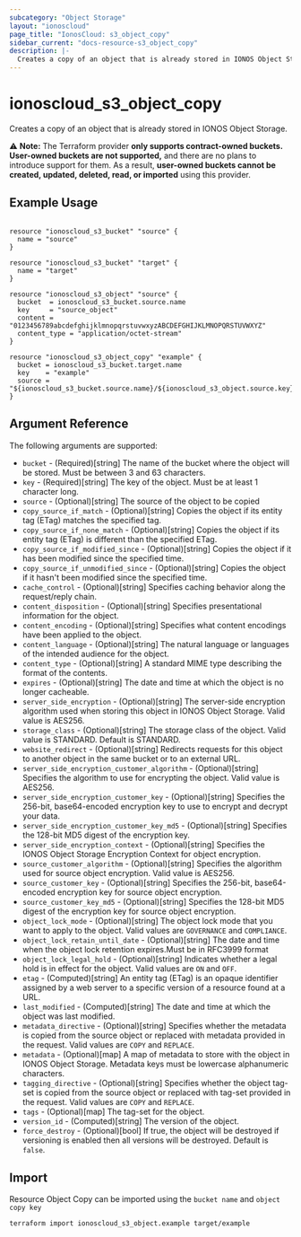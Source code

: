 ```yaml
---
subcategory: "Object Storage"
layout: "ionoscloud"
page_title: "IonosCloud: s3_object_copy"
sidebar_current: "docs-resource-s3_object_copy"
description: |-
  Creates a copy of an object that is already stored in IONOS Object Storage.
---
```


# ionoscloud_s3_object_copy

Creates a copy of an object that is already stored in IONOS Object Storage.

⚠️ **Note:** The Terraform provider **only supports contract-owned buckets. User-owned buckets are not supported,** and there are no plans to introduce support for them. As a result, **user-owned buckets cannot be created, updated, deleted, read, or imported** using this provider.

## Example Usage

```hcl

resource "ionoscloud_s3_bucket" "source" {
  name = "source"
}

resource "ionoscloud_s3_bucket" "target" {
  name = "target"
}

resource "ionoscloud_s3_object" "source" {
  bucket  = ionoscloud_s3_bucket.source.name
  key     = "source_object"
  content = "0123456789abcdefghijklmnopqrstuvwxyzABCDEFGHIJKLMNOPQRSTUVWXYZ"
  content_type = "application/octet-stream"
}

resource "ionoscloud_s3_object_copy" "example" {
  bucket = ionoscloud_s3_bucket.target.name
  key    = "example"
  source = "${ionoscloud_s3_bucket.source.name}/${ionoscloud_s3_object.source.key}"
}

```

## Argument Reference

The following arguments are supported:

- `bucket` - (Required)[string] The name of the bucket where the object will be stored. Must be between 3 and 63 characters.
- `key`  - (Required)[string] The key of the object. Must be at least 1 character long.
- `source` - (Optional)[string] The source of the object to be copied
- `copy_source_if_match` - (Optional)[string] Copies the object if its entity tag (ETag) matches the specified tag.
- `copy_source_if_none_match` - (Optional)[string] Copies the object if its entity tag (ETag) is different than the specified ETag.
- `copy_source_if_modified_since` - (Optional)[string] Copies the object if it has been modified since the specified time.
- `copy_source_if_unmodified_since` - (Optional)[string] Copies the object if it hasn't been modified since the specified time.
- `cache_control` - (Optional)[string] Specifies caching behavior along the request/reply chain.
- `content_disposition` - (Optional)[string] Specifies presentational information for the object.
- `content_encoding` - (Optional)[string] Specifies what content encodings have been applied to the object.
- `content_language` - (Optional)[string] The natural language or languages of the intended audience for the object.
- `content_type` - (Optional)[string] A standard MIME type describing the format of the contents.
- `expires` - (Optional)[string] The date and time at which the object is no longer cacheable.
- `server_side_encryption` - (Optional)[string] The server-side encryption algorithm used when storing this object in IONOS Object Storage. Valid value is AES256.
- `storage_class` - (Optional)[string] The storage class of the object. Valid value is STANDARD. Default is STANDARD.
- `website_redirect` - (Optional)[string] Redirects requests for this object to another object in the same bucket or to an external URL.
- `server_side_encryption_customer_algorithm` - (Optional)[string] Specifies the algorithm to use for encrypting the object. Valid value is AES256.
- `server_side_encryption_customer_key` - (Optional)[string] Specifies the 256-bit, base64-encoded encryption key to use to encrypt and decrypt your data.
- `server_side_encryption_customer_key_md5` - (Optional)[string] Specifies the 128-bit MD5 digest of the encryption key.
- `server_side_encryption_context` - (Optional)[string] Specifies the IONOS Object Storage Encryption Context for object encryption.
- `source_customer_algorithm` - (Optional)[string] Specifies the algorithm used for source object encryption. Valid value is AES256.
- `source_customer_key` - (Optional)[string] Specifies the 256-bit, base64-encoded encryption key for source object encryption.
- `source_customer_key_md5` - (Optional)[string] Specifies the 128-bit MD5 digest of the encryption key for source object encryption.
- `object_lock_mode` - (Optional)[string] The object lock mode that you want to apply to the object. Valid values are `GOVERNANCE` and `COMPLIANCE`.
- `object_lock_retain_until_date` - (Optional)[string] The date and time when the object lock retention expires.Must be in RFC3999 format
- `object_lock_legal_hold` - (Optional)[string] Indicates whether a legal hold is in effect for the object. Valid values are `ON` and `OFF`.
- `etag` - (Computed)[string] An entity tag (ETag) is an opaque identifier assigned by a web server to a specific version of a resource found at a URL.
- `last_modified` - (Computed)[string] The date and time at which the object was last modified.
- `metadata_directive` - (Optional)[string] Specifies whether the metadata is copied from the source object or replaced with metadata provided in the request. Valid values are `COPY` and `REPLACE`.
- `metadata` - (Optional)[map] A map of metadata to store with the object in IONOS Object Storage. Metadata keys must be lowercase alphanumeric characters.
- `tagging_directive` - (Optional)[string] Specifies whether the object tag-set is copied from the source object or replaced with tag-set provided in the request. Valid values are `COPY` and `REPLACE`.
- `tags` - (Optional)[map] The tag-set for the object.
- `version_id` - (Computed)[string] The version of the object.
- `force_destroy` - (Optional)[bool] If true, the object will be destroyed if versioning is enabled then all versions will be destroyed. Default is `false`.

## Import

Resource Object Copy can be imported using the `bucket name` and `object copy key`

```shell
terraform import ionoscloud_s3_object.example target/example
```